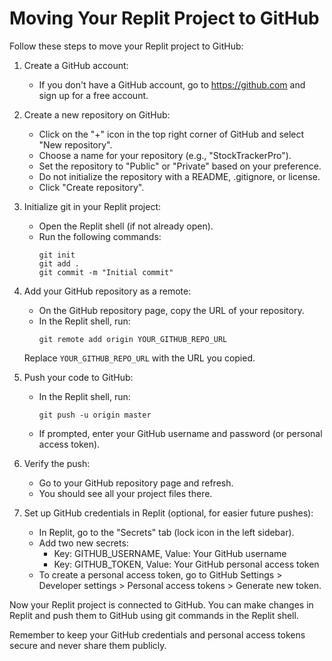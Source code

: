 # Moving Your Replit Project to GitHub

Follow these steps to move your Replit project to GitHub:

1. Create a GitHub account:
   - If you don't have a GitHub account, go to https://github.com and sign up for a free account.

2. Create a new repository on GitHub:
   - Click on the "+" icon in the top right corner of GitHub and select "New repository".
   - Choose a name for your repository (e.g., "StockTrackerPro").
   - Set the repository to "Public" or "Private" based on your preference.
   - Do not initialize the repository with a README, .gitignore, or license.
   - Click "Create repository".

3. Initialize git in your Replit project:
   - Open the Replit shell (if not already open).
   - Run the following commands:
     ```
     git init
     git add .
     git commit -m "Initial commit"
     ```

4. Add your GitHub repository as a remote:
   - On the GitHub repository page, copy the URL of your repository.
   - In the Replit shell, run:
     ```
     git remote add origin YOUR_GITHUB_REPO_URL
     ```
   Replace `YOUR_GITHUB_REPO_URL` with the URL you copied.

5. Push your code to GitHub:
   - In the Replit shell, run:
     ```
     git push -u origin master
     ```
   - If prompted, enter your GitHub username and password (or personal access token).

6. Verify the push:
   - Go to your GitHub repository page and refresh.
   - You should see all your project files there.

7. Set up GitHub credentials in Replit (optional, for easier future pushes):
   - In Replit, go to the "Secrets" tab (lock icon in the left sidebar).
   - Add two new secrets:
     - Key: GITHUB_USERNAME, Value: Your GitHub username
     - Key: GITHUB_TOKEN, Value: Your GitHub personal access token
   - To create a personal access token, go to GitHub Settings > Developer settings > Personal access tokens > Generate new token.

Now your Replit project is connected to GitHub. You can make changes in Replit and push them to GitHub using git commands in the Replit shell.

Remember to keep your GitHub credentials and personal access tokens secure and never share them publicly.
